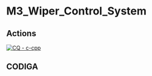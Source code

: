 # M3_Wiper_Control_System




##  Actions

[![CQ - c-cpp](https://github.com/Rajasekhar22/M3_Wiper_Control_System/actions/workflows/c-cpp.yml/badge.svg)](https://github.com/Rajasekhar22/M3_Wiper_Control_System/actions/workflows/c-cpp.yml)

##  CODIGA

